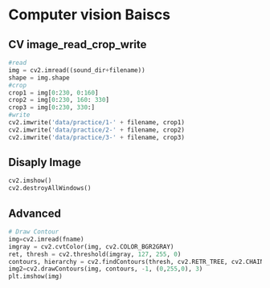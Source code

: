 # Computer vision Baiscs
## CV image_read_crop_write
```python
#read
img = cv2.imread((sound_dir+filename))
shape = img.shape
#crop
crop1 = img[0:230, 0:160]
crop2 = img[0:230, 160: 330]
crop3 = img[0:230, 330:]
#write
cv2.imwrite('data/practice/1-' + filename, crop1)
cv2.imwrite('data/practice/2-' + filename, crop2)
cv2.imwrite('data/practice/3-' + filename, crop3)
```
## Disaply Image
```python
cv2.imshow()
cv2.destroyAllWindows()
```
## Advanced
```python
# Draw Contour
img=cv2.imread(fname)
imgray = cv2.cvtColor(img, cv2.COLOR_BGR2GRAY)
ret, thresh = cv2.threshold(imgray, 127, 255, 0)
contours, hierarchy = cv2.findContours(thresh, cv2.RETR_TREE, cv2.CHAIN_APPROX_SIMPLE)
img2=cv2.drawContours(img, contours, -1, (0,255,0), 3)
plt.imshow(img)
```